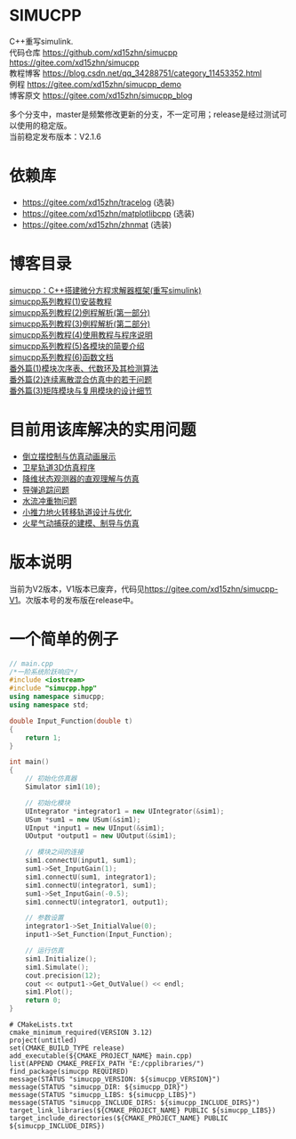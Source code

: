 # SIMUCPP

C++重写simulink.  
代码仓库 <https://github.com/xd15zhn/simucpp>  
<https://gitee.com/xd15zhn/simucpp>  
教程博客 <https://blog.csdn.net/qq_34288751/category_11453352.html>  
例程 <https://gitee.com/xd15zhn/simucpp_demo>  
博客原文 <https://gitee.com/xd15zhn/simucpp_blog>  

多个分支中，master是频繁修改更新的分支，不一定可用；release是经过测试可以使用的稳定版。  
当前稳定发布版本：V2.1.6  

# 依赖库
- <https://gitee.com/xd15zhn/tracelog> (选装)
- <https://gitee.com/xd15zhn/matplotlibcpp> (选装)
- <https://gitee.com/xd15zhn/zhnmat> (选装)

# 博客目录
[simucpp：C++搭建微分方程求解器框架(重写simulink)](https://blog.csdn.net/qq_34288751/article/details/117740605)  
[simucpp系列教程(1)安装教程](https://blog.csdn.net/qq_34288751/article/details/121111051)  
[simucpp系列教程(2)例程解析(第一部分)](https://blog.csdn.net/qq_34288751/article/details/121112003)  
[simucpp系列教程(3)例程解析(第二部分)](https://blog.csdn.net/qq_34288751/article/details/122155363)  
[simucpp系列教程(4)使用教程与程序说明](https://blog.csdn.net/qq_34288751/article/details/122285634)  
[simucpp系列教程(5)各模块的简要介绍](https://blog.csdn.net/qq_34288751/article/details/122724035)  
[simucpp系列教程(6)函数文档](https://blog.csdn.net/qq_34288751/article/details/123325005)  
[番外篇(1)模块次序表、代数环及其检测算法](https://blog.csdn.net/qq_34288751/article/details/122648967)  
[番外篇(2)连续离散混合仿真中的若干问题](https://blog.csdn.net/qq_34288751/article/details/122708048)  
[番外篇(3)矩阵模块与复用模块的设计细节](https://blog.csdn.net/qq_34288751/article/details/126324078)  

# 目前用该库解决的实用问题
- [倒立摆控制与仿真动画展示](https://blog.csdn.net/qq_34288751/article/details/122640930)
- [卫星轨道3D仿真程序](https://gitee.com/xd15zhn/satellitesim)
- [降维状态观测器的直观理解与仿真](https://blog.csdn.net/qq_34288751/article/details/123061451)
- [导弹追踪问题](https://blog.csdn.net/qq_34288751/article/details/122725421)
- [水流冲重物问题](https://blog.csdn.net/qq_34288751/article/details/123159543)
- [小推力地火转移轨道设计与优化](https://github.com/xd15zhn/paperlowthrust/releases/download/V1.0/main.pdf)
- [火星气动捕获的建模、制导与仿真](https://github.com/xd15zhn/paperaerocapture/releases/download/V1.0/default.pdf)

# 版本说明
当前为V2版本，V1版本已废弃，代码见<https://gitee.com/xd15zhn/simucpp-V1>。次版本号的发布版在release中。

# 一个简单的例子
```cpp
// main.cpp
/*一阶系统阶跃响应*/
#include <iostream>
#include "simucpp.hpp"
using namespace simucpp;
using namespace std;

double Input_Function(double t)
{
    return 1;
}

int main()
{
    // 初始化仿真器
    Simulator sim1(10);

    // 初始化模块
    UIntegrator *integrator1 = new UIntegrator(&sim1);
    USum *sum1 = new USum(&sim1);
    UInput *input1 = new UInput(&sim1);
    UOutput *output1 = new UOutput(&sim1);

    // 模块之间的连接
    sim1.connectU(input1, sum1);
    sum1->Set_InputGain(1);
    sim1.connectU(sum1, integrator1);
    sim1.connectU(integrator1, sum1);
    sum1->Set_InputGain(-0.5);
    sim1.connectU(integrator1, output1);

    // 参数设置
    integrator1->Set_InitialValue(0);
    input1->Set_Function(Input_Function);

    // 运行仿真
    sim1.Initialize();
    sim1.Simulate();
    cout.precision(12);
    cout << output1->Get_OutValue() << endl;
    sim1.Plot();
    return 0;
}
```
```
# CMakeLists.txt
cmake_minimum_required(VERSION 3.12)
project(untitled)
set(CMAKE_BUILD_TYPE release)
add_executable(${CMAKE_PROJECT_NAME} main.cpp)
list(APPEND CMAKE_PREFIX_PATH "E:/cpplibraries/")
find_package(simucpp REQUIRED)
message(STATUS "simucpp_VERSION: ${simucpp_VERSION}")
message(STATUS "simucpp_DIR: ${simucpp_DIR}")
message(STATUS "simucpp_LIBS: ${simucpp_LIBS}")
message(STATUS "simucpp_INCLUDE_DIRS: ${simucpp_INCLUDE_DIRS}")
target_link_libraries(${CMAKE_PROJECT_NAME} PUBLIC ${simucpp_LIBS})
target_include_directories(${CMAKE_PROJECT_NAME} PUBLIC ${simucpp_INCLUDE_DIRS})
```
